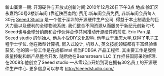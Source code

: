 新山寨第一期: 开源硬件与开放式创新时间:2010年12月26日下午3点 地点:徐汇区永嘉路50号2楼新车间 (靠近陕西南路) 费用:新车间会员免费, 非新车间会员每人30元 [Seeed Studio](http://seeedstudio.com) 是一个位于深圳的开源硬件生产公司. 得益于本土制造业的巨大力量以及便利的全球物流系统. 我们整合不同资源从而服务于新纪元创新时代. Seeed也与全球分销商和合作伙伴合作共同推动开源硬件的前进. Eric Pan 是Seeed studio 的创始人, 他从小受DIY文化影响. 他毕业于重庆大学,获得了电子工程学士学位. 他在微型计算机, 嵌入式设计, 机器人, 英文技能领域都有丰富经验集获奖. 他的第一份工作是在成都intel 担当FCBGA 产品工程师. 其主要工作是腹侧质量控制和新产品整合开发. 随后他在Beamstream LLC 工作担任国际采购经理. 在2008年他创立了Seeed studio —从零起点开始到现在拥有30名员工的开源硬件生产中心. 更多信息可以参考 <http://seeedstudio.com/>